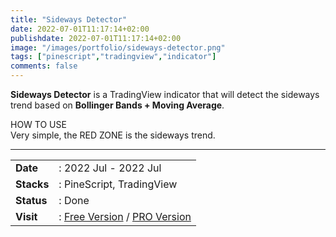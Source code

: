 ```yaml
---
title: "Sideways Detector"
date: 2022-07-01T11:17:14+02:00
publishdate: 2022-07-01T11:17:14+02:00
image: "/images/portfolio/sideways-detector.png"
tags: ["pinescript","tradingview","indicator"]
comments: false
---
```


**Sideways Detector** is a TradingView indicator that will detect the sideways trend based on **Bollinger Bands + Moving Average**.
<!--more-->

HOW TO USE  
Very simple, the RED ZONE is the sideways trend. 

---

|||
|---|---|
|**Date**| : 2022 Jul - 2022 Jul
|**Stacks**| : PineScript, TradingView
|**Status**| : Done
|**Visit**| : [Free Version](https://www.tradingview.com/script/oBrsXwvb-aalfiann-Swing-Trail-Signal/) / [PRO Version](https://gitlab.com/swingtrail/swingtrail/-/wikis/home)
